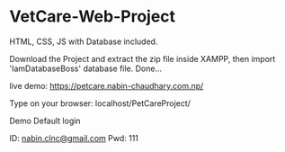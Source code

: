 # VetCare-Web-Project
HTML, CSS, JS with Database included.


Download the Project and extract the zip file inside XAMPP, then import 'IamDatabaseBoss' database file.
Done...

live demo: https://petcare.nabin-chaudhary.com.np/

Type on your browser: localhost/PetCareProject/



Demo Default login

ID: nabin.clnc@gmail.com
Pwd: 111
